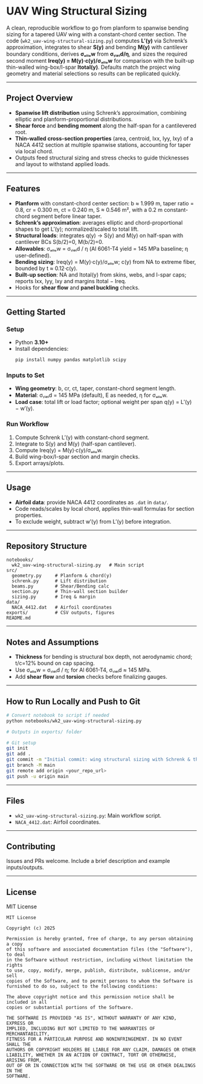 # UAV Wing Structural Sizing

A clean, reproducible workflow to go from planform to spanwise bending sizing for a tapered UAV wing with a constant-chord center section. The code (`wk2_uav-wing-structural-sizing.py`) computes **L′(y)** via Schrenk’s approximation, integrates to shear **S(y)** and bending **M(y)** with cantilever boundary conditions, derives **σₐₗₗₒw** from **σᵧᵢₑₗd/η**, and sizes the required second moment **Ireq(y) = M(y)·c(y)/σₐₗₗₒw** for comparison with the built-up thin-walled wing-box/I-spar **Itotal(y)**. Defaults match the project wing geometry and material selections so results can be replicated quickly.

---

## Project Overview
- **Spanwise lift distribution** using Schrenk’s approximation, combining elliptic and planform-proportional distributions.
- **Shear force** and **bending moment** along the half-span for a cantilevered root.
- **Thin-walled cross-section properties** (area, centroid, Ixx, Iyy, Ixy) of a NACA 4412 section at multiple spanwise stations, accounting for taper via local chord.
- Outputs feed structural sizing and stress checks to guide thicknesses and layout to withstand applied loads.

---

## Features
- **Planform** with constant-chord center section: b ≈ 1.999 m, taper ratio = 0.8, cr = 0.300 m, ct = 0.240 m, S ≈ 0.546 m², with a 0.2 m constant-chord segment before linear taper.
- **Schrenk’s approximation**: averages elliptic and chord-proportional shapes to get L′(y); normalized/scaled to total lift.
- **Structural loads**: integrates q(y) → S(y) and M(y) on half-span with cantilever BCs S(b/2)=0, M(b/2)=0.
- **Allowables**: σₐₗₗₒw = σᵧᵢₑₗd / η (Al 6061-T4 yield = 145 MPa baseline; η user-defined).
- **Bending sizing**: Ireq(y) = M(y)·c(y)/σₐₗₗₒw; c(y) from NA to extreme fiber, bounded by t ≈ 0.12·c(y).
- **Built-up section**: NA and Itotal(y) from skins, webs, and I-spar caps; reports Ixx, Iyy, Ixy and margins Itotal − Ireq.
- Hooks for **shear flow** and **panel buckling** checks.

---

## Getting Started

### Setup
- Python **3.10+**
- Install dependencies:
    ```bash
    pip install numpy pandas matplotlib scipy
    ```

### Inputs to Set
- **Wing geometry**: b, cr, ct, taper, constant-chord segment length.
- **Material**: σᵧᵢₑₗd = 145 MPa (default), E as needed, η for σₐₗₗₒw.
- **Load case**: total lift or load factor; optional weight per span q(y) = L′(y) − w′(y).

### Run Workflow
1. Compute Schrenk L′(y) with constant-chord segment.
2. Integrate to S(y) and M(y) (half-span cantilever).
3. Compute Ireq(y) = M(y)·c(y)/σₐₗₗₒw.
4. Build wing-box/I-spar section and margin checks.
5. Export arrays/plots.

---

## Usage
- **Airfoil data**: provide NACA 4412 coordinates as `.dat` in `data/`.
- Code reads/scales by local chord, applies thin-wall formulas for section properties.
- To exclude weight, subtract w′(y) from L′(y) before integration.

---

## Repository Structure
```
notebooks/
  wk2_uav-wing-structural-sizing.py   # Main script
src/
  geometry.py     # Planform & chord(y)
  schrenk.py      # Lift distribution
  beams.py        # Shear/Bending calc
  section.py      # Thin-wall section builder
  sizing.py       # Ireq & margin
data/
  NACA_4412.dat   # Airfoil coordinates
exports/          # CSV outputs, figures
README.md
```

---

## Notes and Assumptions
- **Thickness** for bending is structural box depth, not aerodynamic chord; t/c=12% bound on cap spacing.
- Use σₐₗₗₒw = σᵧᵢₑₗd / η; for Al 6061-T4, σᵧᵢₑₗd ≈ 145 MPa.
- Add **shear flow** and **torsion** checks before finalizing gauges.

---

## How to Run Locally and Push to Git
```bash
# Convert notebook to script if needed
python notebooks/wk2_uav-wing-structural-sizing.py

# Outputs in exports/ folder

# Git setup
git init
git add .
git commit -m "Initial commit: wing structural sizing with Schrenk & thin-walled section props"
git branch -M main
git remote add origin <your_repo_url>
git push -u origin main
```

---

## Files
- `wk2_uav-wing-structural-sizing.py`: Main workflow script.
- `NACA_4412.dat`: Airfoil coordinates.

---

## Contributing
Issues and PRs welcome. Include a brief description and example inputs/outputs.

---

## License
MIT License

```
MIT License

Copyright (c) 2025

Permission is hereby granted, free of charge, to any person obtaining a copy
of this software and associated documentation files (the "Software"), to deal
in the Software without restriction, including without limitation the rights
to use, copy, modify, merge, publish, distribute, sublicense, and/or sell
copies of the Software, and to permit persons to whom the Software is
furnished to do so, subject to the following conditions:

The above copyright notice and this permission notice shall be included in all
copies or substantial portions of the Software.

THE SOFTWARE IS PROVIDED "AS IS", WITHOUT WARRANTY OF ANY KIND, EXPRESS OR
IMPLIED, INCLUDING BUT NOT LIMITED TO THE WARRANTIES OF MERCHANTABILITY,
FITNESS FOR A PARTICULAR PURPOSE AND NONINFRINGEMENT. IN NO EVENT SHALL THE
AUTHORS OR COPYRIGHT HOLDERS BE LIABLE FOR ANY CLAIM, DAMAGES OR OTHER
LIABILITY, WHETHER IN AN ACTION OF CONTRACT, TORT OR OTHERWISE, ARISING FROM,
OUT OF OR IN CONNECTION WITH THE SOFTWARE OR THE USE OR OTHER DEALINGS IN THE
SOFTWARE.
```

